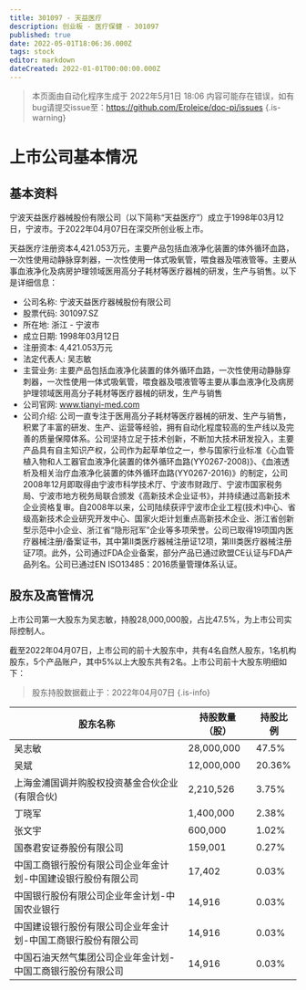 ```yaml
---
title: 301097 - 天益医疗
description: 创业板 - 医疗保健 - 301097
published: true
date: 2022-05-01T18:06:36.000Z
tags: stock
editor: markdown
dateCreated: 2022-01-01T00:00:00.000Z
---
```


> 本页面由自动化程序生成于 2022年5月1日 18:06
> 内容可能存在错误，如有bug请提交issue至：https://github.com/Eroleice/doc-pi/issues
{.is-warning}

# 上市公司基本情况

## 基本资料

宁波天益医疗器械股份有限公司（以下简称“天益医疗”）成立于1998年03月12日，宁波市。于2022年04月07日在深交所创业板上市。

天益医疗注册资本4,421.053万元，主要产品包括血液净化装置的体外循环血路，一次性使用动静脉穿刺器，一次性使用一体式吸氧管，喂食器及喂液管等。主要从事血液净化及病房护理领域医用高分子耗材等医疗器械的研发，生产与销售。以下是详细信息：

- 公司名称: 宁波天益医疗器械股份有限公司
- 股票代码: 301097.SZ
- 所在地: 浙江 - 宁波市
- 成立日期: 1998年03月12日
- 注册资本: 4,421.053万元
- 法定代表人: 吴志敏
- 主营业务: 主要产品包括血液净化装置的体外循环血路，一次性使用动静脉穿刺器，一次性使用一体式吸氧管，喂食器及喂液管等主要从事血液净化及病房护理领域医用高分子耗材等医疗器械的研发，生产与销售
- 公司官网: www.tianyi-med.com
- 公司介绍: 公司一直专注于医用高分子耗材等医疗器械的研发、生产与销售，积累了丰富的研发、生产、运营等经验，拥有自动化程度较高的生产线以及完善的质量保障体系。公司坚持立足于技术创新，不断加大技术研发投入，主要产品具有自主知识产权，公司作为起草单位之一，参与国家行业标准《心血管植入物和人工器官血液净化装置的体外循环血路(YY0267-2008)》、《血液透析及相关治疗血液净化装置的体外循环血路(YY0267-2016)》的制定，公司2008年12月即取得由宁波市科学技术厅、宁波市财政厅、宁波市国家税务局、宁波市地方税务局联合颁发《高新技术企业证书》，并持续通过高新技术企业资格复审。自2008年以来，公司陆续获评宁波市企业工程(技术)中心、省级高新技术企业研究开发中心、国家火炬计划重点高新技术企业、浙江省创新型示范中小企业、浙江省“隐形冠军”企业等多项荣誉。公司已取得19项国内医疗器械注册/备案证书，其中第II类医疗器械注册证12项，第III类医疗器械注册证7项。此外，公司通过FDA企业备案，部分产品已通过欧盟CE认证与FDA产品列名。公司已通过EN ISO13485：2016质量管理体系认证。


## 股东及高管情况

上市公司第一大股东为吴志敏，持股28,000,000股，占比47.5%，为上市公司实际控制人。

截至2022年04月07日，上市公司的前十大股东中，共有4名自然人股东，1名机构股东，5个产品账户，其中5%以上大股东共有2名。上市公司前十大股东明细如下：

> 股东持股数据截止于：2022年04月07日
{.is-info}

| 股东名称 | 持股数量（股） | 持股比例 |
| --- | --- | --- |
| 吴志敏 | 28,000,000 | 47.5% |
| 吴斌 | 12,000,000 | 20.36% |
| 上海金浦国调并购股权投资基金合伙企业(有限合伙) | 2,210,526 | 3.75% |
| 丁晓军 | 1,400,000 | 2.38% |
| 张文宇 | 600,000 | 1.02% |
| 国泰君安证券股份有限公司 | 159,001 | 0.27% |
| 中国工商银行股份有限公司企业年金计划-中国建设银行股份有限公司 | 17,402 | 0.03% |
| 中国银行股份有限公司企业年金计划-中国农业银行 | 14,916 | 0.03% |
| 中国建设银行股份有限公司企业年金计划-中国工商银行股份有限公司 | 14,916 | 0.03% |
| 中国石油天然气集团公司企业年金计划-中国工商银行股份有限公司 | 14,916 | 0.03% |




